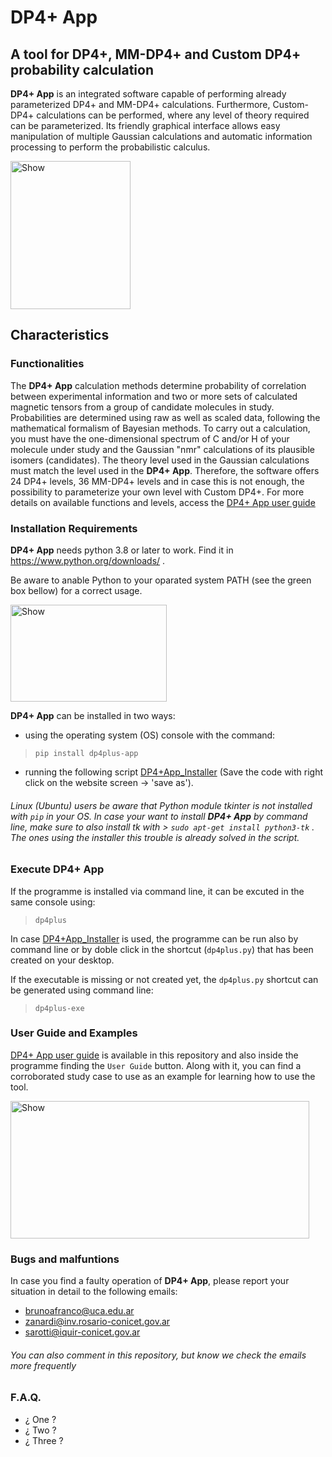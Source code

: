 # DP4+ App
## A tool for DP4+, MM-DP4+ and Custom DP4+ probability calculation
**DP4+ App** is an integrated software capable of performing already parameterized DP4+ and MM-DP4+ calculations. Furthermore, Custom-DP4+ calculations can be performed, where any level of theory required can be parameterized. Its friendly graphical interface allows easy manipulation of multiple Gaussian calculations and automatic information processing to perform the probabilistic calculus.

>> <picture>
 <img alt="Show" src="https://user-images.githubusercontent.com/118339488/226717260-a4139596-0d8d-4b5f-b06c-ca1cf6b531be.png" width="192" height="237"/>
</picture>

## Characteristics
### Functionalities
The **DP4+ App** calculation methods determine probability of correlation between experimental information and two or more sets of calculated magnetic tensors from a group of candidate molecules in study. Probabilities are determined using raw as well as scaled data, following the mathematical formalism of Bayesian methods. 
To carry out a calculation, you must have the one-dimensional spectrum of C and/or H of your molecule under study and the Gaussian "nmr" calculations of its plausible isomers (candidates).
The theory level used in the Gaussian calculations must match the level used in the **DP4+ App**. Therefore, the software offers 24 DP4+ levels, 36 MM-DP4+ levels and in case this is not enough, the possibility to parameterize your own level with Custom DP4+. For more details on available functions and levels, access the [DP4+ App user guide](https://github.com/RosarioCCLab/DP4plus-App/blob/main/UserGuide.pdf)

### Installation Requirements 
**DP4+ App** needs python 3.8 or later to work. Find it in <https://www.python.org/downloads/> .

Be aware to anable Python to your oparated system PATH (see the green box bellow) for a correct usage. 

>> <picture>
<img alt="Show" src=https://user-images.githubusercontent.com/118339488/227255604-00cdfa72-6613-4f15-b2d6-08d2880a0899.png width="250" height="155"/>
</picture>

**DP4+ App** can be installed in two ways:
* using the operating system (OS) console with the command: 
> `pip install dp4plus-app` 

* running the following script [DP4+App_Installer](https://raw.githubusercontent.com/RosarioCCLab/DP4plus-App/main/dp4plus-installer.py) (Save the code with right click on the website screen -> 'save as').


###### Linux (Ubuntu) users be aware that Python module *tkinter* is not installed with `pip` in your OS. In case your want to install **DP4+ App** by command line, make sure to also install tk with  > `sudo apt-get install python3-tk` . The ones using the installer this trouble is already solved in the script.

### Execute DP4+ App

If the programme is installed via command line, it can be excuted in the same console using: 
> `dp4plus`
 
In case [DP4+App_Installer](https://raw.githubusercontent.com/RosarioCCLab/DP4plus-App/main/dp4plus-installer.py) is used, the programme can be run also by command line or by doble click in the shortcut (`dp4plus.py`) that has been created on your desktop.

If the executable is missing or not created yet, the `dp4plus.py` shortcut can be generated using command line: 
> `dp4plus-exe`


### User Guide and Examples
[DP4+ App user guide](https://github.com/RosarioCCLab/DP4plus-App/blob/main/UserGuide.pdf) is available in this repository and also inside the programme finding the `User Guide` button. Along with it, you can find a corroborated study case to use as an example for learning how to use the tool. 

>> <picture>
<img alt="Show" src=https://user-images.githubusercontent.com/118339488/227007210-463ec618-7067-4e88-ba7e-6b00fafbf388.png width="477.5" height="220"/>
</picture>

### Bugs and malfuntions
In case you find a faulty operation of **DP4+ App**, please report your situation in detail to the following emails:
* brunoafranco@uca.edu.ar
* zanardi@inv.rosario-conicet.gov.ar
* sarotti@iquir-conicet.gov.ar

###### You can also comment in this repository, but know we check the emails more frequently

### F.A.Q.
* ¿ One ?
* ¿ Two ?
* ¿ Three ?
